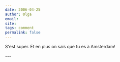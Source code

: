 ```yaml
---
date: 2006-04-25
author: Olga
email: 
site: 
tags: comment
permalink: false
---
```


<p>S'est super. Et en plus on sais que tu es à Amsterdam!</p>
---